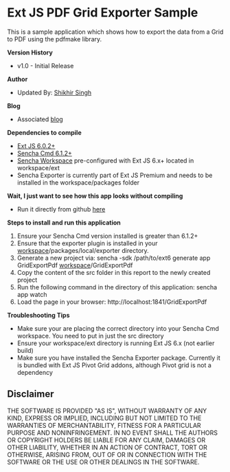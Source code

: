 # Ext JS PDF Grid Exporter Sample

This is a sample application which shows how to export the data from a Grid to PDF using the pdfmake library. 


**Version History**

* v1.0 - Initial Release

**Author** 

* Updated By: [Shikhir Singh](http://www.shikhir.com/)

**Blog**
* Associated [blog](https://www.sencha.com/blog/exporting-data-from-an-ext-js-grid-to-pdf/)

**Dependencies to compile**

* [Ext JS 6.0.2+](https://www.sencha.com/products/extjs/)
* [Sencha Cmd 6.1.2+](https://www.sencha.com/products/extjs/cmd-download/) 
* [Sencha Workspace](https://docs.sencha.com/cmd/6.x/workspaces.html) pre-configured with Ext JS 6.x+ located in workspace/ext 
* Sencha Exporter is currently part of Ext JS Premium and needs to be installed in the workspace/packages folder


**Wait, I just want to see how this app looks without compiling**

* Run it directly from github [here](https://rawgit.com/shikhirsingh/ExtJS-Grid-PDF-Exporter/master/build/index.html)


**Steps to install and run this application**


1. Ensure your Sencha Cmd version installed is greater than 6.1.2+
2. Ensure that the exporter plugin is installed in your [workspace](http://docs.sencha.com/cmd/6.x/workspaces.html)/packages/local/exporter directory.
3. Generate a new project via: sencha -sdk /path/to/ext6 generate app GridExportPdf [workspace](http://docs.sencha.com/cmd/6.x/workspaces.html)/GridExportPdf
4. Copy the content of the src folder in this report to the newly created project
5. Run the following command in the directory of this application: sencha app watch
6. Load the page in your browser: http://localhost:1841/GridExportPdf


**Troubleshooting Tips**

* Make sure your are placing the correct directory into your Sencha Cmd workspace. You need to put in just the src directory
* Ensure your workspace/ext directory is running Ext JS 6.x (not earlier build)
* Make sure you have installed the Sencha Exporter package. Currently it is bundled with Ext JS Pivot Grid addons, although Pivot grid is not a dependency


## Disclaimer

THE SOFTWARE IS PROVIDED "AS IS", WITHOUT WARRANTY OF ANY KIND, EXPRESS OR IMPLIED, INCLUDING 
BUT NOT LIMITED TO THE WARRANTIES OF MERCHANTABILITY, FITNESS FOR A PARTICULAR PURPOSE 
AND NONINFRINGEMENT. IN NO EVENT SHALL THE AUTHORS OR COPYRIGHT HOLDERS BE LIABLE FOR 
ANY CLAIM, DAMAGES OR OTHER LIABILITY, WHETHER IN AN ACTION OF CONTRACT, TORT OR 
OTHERWISE, ARISING FROM, OUT OF OR IN CONNECTION WITH THE SOFTWARE OR THE USE OR 
OTHER DEALINGS IN THE SOFTWARE.
